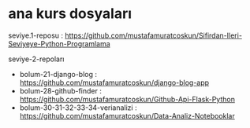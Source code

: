 # ana kurs dosyaları

seviye.1-reposu : <https://github.com/mustafamuratcoskun/Sifirdan-Ileri-Seviyeye-Python-Programlama>

seviye-2-repoları

- bolum-21-django-blog : <https://github.com/mustafamuratcoskun/django-blog-app>
- bolum-28-github-finder : <https://github.com/mustafamuratcoskun/Github-Api-Flask-Python>
- bolum-30-31-32-33-34-verianalizi : <https://github.com/mustafamuratcoskun/Data-Analiz-Notebooklar>
